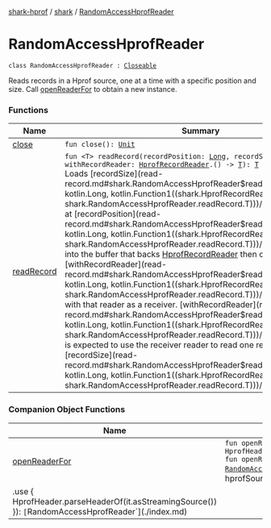 [shark-hprof](../../index.md) / [shark](../index.md) / [RandomAccessHprofReader](./index.md)

# RandomAccessHprofReader

`class RandomAccessHprofReader : `[`Closeable`](https://docs.oracle.com/javase/6/docs/api/java/io/Closeable.html)

Reads records in a Hprof source, one at a time with a specific position and size.
Call [openReaderFor](open-reader-for.md) to obtain a new instance.

### Functions

| Name | Summary |
|---|---|
| [close](close.md) | `fun close(): `[`Unit`](https://kotlinlang.org/api/latest/jvm/stdlib/kotlin/-unit/index.html) |
| [readRecord](read-record.md) | `fun <T> readRecord(recordPosition: `[`Long`](https://kotlinlang.org/api/latest/jvm/stdlib/kotlin/-long/index.html)`, recordSize: `[`Long`](https://kotlinlang.org/api/latest/jvm/stdlib/kotlin/-long/index.html)`, withRecordReader: `[`HprofRecordReader`](../-hprof-record-reader/index.md)`.() -> `[`T`](read-record.md#T)`): `[`T`](read-record.md#T)<br>Loads [recordSize](read-record.md#shark.RandomAccessHprofReader$readRecord(kotlin.Long, kotlin.Long, kotlin.Function1((shark.HprofRecordReader, shark.RandomAccessHprofReader.readRecord.T)))/recordSize) bytes at [recordPosition](read-record.md#shark.RandomAccessHprofReader$readRecord(kotlin.Long, kotlin.Long, kotlin.Function1((shark.HprofRecordReader, shark.RandomAccessHprofReader.readRecord.T)))/recordPosition) into the buffer that backs [HprofRecordReader](../-hprof-record-reader/index.md) then calls [withRecordReader](read-record.md#shark.RandomAccessHprofReader$readRecord(kotlin.Long, kotlin.Long, kotlin.Function1((shark.HprofRecordReader, shark.RandomAccessHprofReader.readRecord.T)))/withRecordReader) with that reader as a receiver. [withRecordReader](read-record.md#shark.RandomAccessHprofReader$readRecord(kotlin.Long, kotlin.Long, kotlin.Function1((shark.HprofRecordReader, shark.RandomAccessHprofReader.readRecord.T)))/withRecordReader) is expected to use the receiver reader to read one record of exactly [recordSize](read-record.md#shark.RandomAccessHprofReader$readRecord(kotlin.Long, kotlin.Long, kotlin.Function1((shark.HprofRecordReader, shark.RandomAccessHprofReader.readRecord.T)))/recordSize) bytes. |

### Companion Object Functions

| Name | Summary |
|---|---|
| [openReaderFor](open-reader-for.md) | `fun openReaderFor(hprofFile: `[`File`](https://docs.oracle.com/javase/6/docs/api/java/io/File.html)`, hprofHeader: `[`HprofHeader`](../-hprof-header/index.md)` = HprofHeader.parseHeaderOf(hprofFile)): `[`RandomAccessHprofReader`](./index.md)<br>`fun openReaderFor(hprofSourceProvider: `[`RandomAccessSourceProvider`](../-random-access-source-provider/index.md)`, hprofHeader: `[`HprofHeader`](../-hprof-header/index.md)` = hprofSourceProvider.openRandomAccessSource()
          .use { HprofHeader.parseHeaderOf(it.asStreamingSource()) }): `[`RandomAccessHprofReader`](./index.md) |
